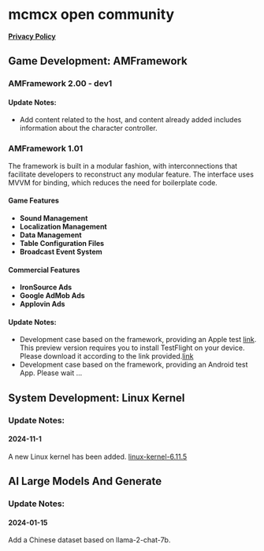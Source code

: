 # mcmcx open community


**[Privacy Policy](/PrivacyPolicy.html)**

## Game Development: AMFramework

### AMFramework 2.00 - dev1

#### Update Notes:
- Add content related to the host, and content already added includes information about the character controller.
  
### AMFramework 1.01
The framework is built in a modular fashion, with interconnections that facilitate developers to reconstruct any modular feature. The interface uses MVVM for binding, which reduces the need for boilerplate code.

#### Game Features
- **Sound Management**
- **Localization Management**
- **Data Management**
- **Table Configuration Files**
- **Broadcast Event System**

#### Commercial Features
- **IronSource Ads**
- **Google AdMob Ads**
- **Applovin Ads**

#### Update Notes:
- Development case based on the framework, providing an Apple test [link](). This preview version requires you to install TestFlight on your device. Please download it according to the link provided.[link](https://beta.itunes.apple.com)
- Development case based on the framework, providing an Android test App. Please wait ...

  
## System Development: Linux Kernel
### Update Notes:
#### 2024-11-1
A new Linux kernel has been added. [linux-kernel-6.11.5](https://github.com/mcmc2010/linux-kernel)

## AI Large Models And Generate
### Update Notes:
#### 2024-01-15
Add a Chinese dataset based on llama-2-chat-7b.

